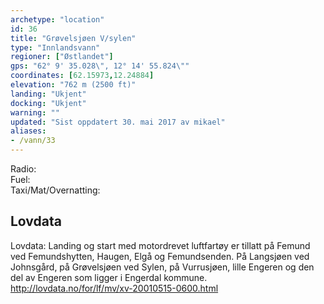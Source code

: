 ```yaml
---
archetype: "location"
id: 36
title: "Grøvelsjøen V/sylen"
type: "Innlandsvann"
regioner: ["Østlandet"]
gps: "62° 9' 35.028\", 12° 14' 55.824\""
coordinates: [62.15973,12.24884]
elevation: "762 m (2500 ft)"
landing: "Ukjent"
docking: "Ukjent"
warning: ""
updated: "Sist oppdatert 30. mai 2017 av mikael"
aliases:
- /vann/33
---
```


Radio:\
Fuel:\
Taxi/Mat/Overnatting:

## Lovdata

Lovdata: Landing og start med motordrevet luftfartøy er tillatt på Femund ved Femundshytten, Haugen, Elgå og Femundsenden. På Langsjøen ved Johnsgård, på Grøvelsjøen ved Sylen, på Vurrusjøen, lille Engeren og den del av Engeren som ligger i Engerdal kommune.\
http://lovdata.no/for/lf/mv/xv-20010515-0600.html
